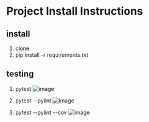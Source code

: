 # Project Install Instructions

## install
1. clone
2. pip install -r requirements.txt

## testing
1. pytest
![image](https://github.com/user-attachments/assets/2970fcf0-f918-4e20-991b-786d95238739)

2. pytest --pylint
![image](https://github.com/user-attachments/assets/1933de42-1a44-4836-aa0a-597ca3a63999)

3. pytest --pylint --cov
![image](https://github.com/user-attachments/assets/968198f9-5644-43a8-86a2-f54619540061)
